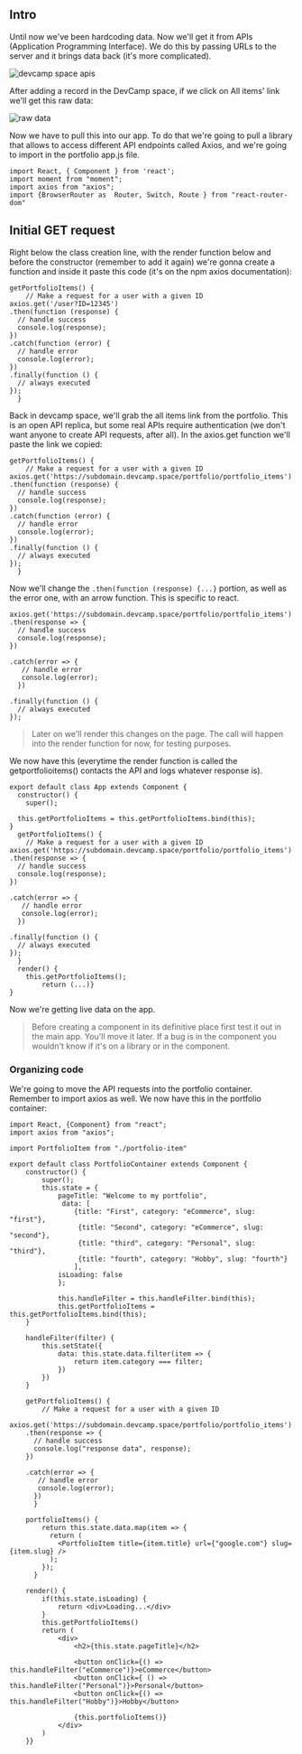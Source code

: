 ## Intro

Until now we've been hardcoding data. Now we'll get it from APIs (Application Programming Interface). We do this by passing URLs to the server and it brings data back (it's more complicated).

![devcamp space apis](https://s3-us-west-2.amazonaws.com/images-devcamp/Dissecting+React+JS/API+Communication/Overview+of+DevCamp+Space+%23+2365/image14.png)

After adding a record in the DevCamp space, if we click on All items' link we'll get this raw data:

![raw data](https://s3-us-west-2.amazonaws.com/images-devcamp/Dissecting+React+JS/API+Communication/Overview+of+DevCamp+Space+%23+2365/image16.png)

Now we have to pull this into our app. To do that we're going to pull a library that allows to access different API endpoints called Axios, and we're going to import in the portfolio app.js file.

```
import React, { Component } from 'react';
import moment from "moment";
import axios from "axios";
import {BrowserRouter as  Router, Switch, Route } from "react-router-dom"
```

## Initial GET request

Right below the class creation line, with the render function below and before the constructor (remember to add it again) we're gonna create a function and inside it paste this code (it's on the npm axios documentation):

```
getPortfolioItems() {
    // Make a request for a user with a given ID
axios.get('/user?ID=12345')
.then(function (response) {
  // handle success
  console.log(response);
})
.catch(function (error) {
  // handle error
  console.log(error);
})
.finally(function () {
  // always executed
});
  }
```

Back in devcamp space, we'll grab the all items link from the portfolio. This is an open API replica, but some real APIs require authentication (we don't want anyone to create API requests, after all). In the axios.get function we'll paste the link we copied:

```
getPortfolioItems() {
    // Make a request for a user with a given ID
axios.get('https://subdomain.devcamp.space/portfolio/portfolio_items')
.then(function (response) {
  // handle success
  console.log(response);
})
.catch(function (error) {
  // handle error
  console.log(error);
})
.finally(function () {
  // always executed
});
  }
```

Now we'll change the ```.then(function (response) {...}``` portion, as well as the error one, with an arrow function. This is specific to react. 

```
axios.get('https://subdomain.devcamp.space/portfolio/portfolio_items')
.then(response => {
  // handle success
  console.log(response);
})
  
.catch(error => {
   // handle error
   console.log(error);
  })
 
.finally(function () {
  // always executed
});
```

> Later on we'll render this changes on the page. The call will happen into the render function for now, for testing purposes.

We now have this (everytime the render function is called the getportfolioitems() contacts the API and logs whatever response is).

```
export default class App extends Component {
  constructor() {
    super();

  this.getPortfolioItems = this.getPortfolioItems.bind(this);
}
  getPortfolioItems() {
    // Make a request for a user with a given ID
axios.get('https://subdomain.devcamp.space/portfolio/portfolio_items')
.then(response => {
  // handle success
  console.log(response);
})
  
.catch(error => {
   // handle error
   console.log(error);
  })
 
.finally(function () {
  // always executed
});
  }
  render() {
    this.getPortfolioItems();
        return (...)}
}
```
Now we're getting live data on the app.

> Before creating a component in its definitive place first test it out in the main app. You'll move it later. If a bug is in the component you wouldn't know if it's on a library or in the component.

### Organizing code

We're going to move the API requests into the portfolio container. Remember to import axios as well. We now have this in the portfolio container:

```
import React, {Component} from "react";
import axios from "axios";

import PortfolioItem from "./portfolio-item"

export default class PortfolioContainer extends Component {
    constructor() {
        super(); 
        this.state = {
            pageTitle: "Welcome to my portfolio",
             data: [
                {title: "First", category: "eCommerce", slug: "first"},
                 {title: "Second", category: "eCommerce", slug: "second"},
                 {title: "third", category: "Personal", slug: "third"}, 
                 {title: "fourth", category: "Hobby", slug: "fourth"}
                ],
            isLoading: false
            };

            this.handleFilter = this.handleFilter.bind(this);
            this.getPortfolioItems = this.getPortfolioItems.bind(this);
    }

    handleFilter(filter) {
        this.setState({
            data: this.state.data.filter(item => {
                return item.category === filter;
            })
        })
    }

    getPortfolioItems() {
        // Make a request for a user with a given ID
    axios.get('https://subdomain.devcamp.space/portfolio/portfolio_items')
    .then(response => {
      // handle success
      console.log("response data", response);
    })
      
    .catch(error => {
       // handle error
       console.log(error);
      })
      }

    portfolioItems() {
        return this.state.data.map(item => {
          return (
            <PortfolioItem title={item.title} url={"google.com"} slug={item.slug} />
          );
        });
      }

    render() {
        if(this.state.isLoading) {
            return <div>Loading...</div>
        }
        this.getPortfolioItems()
        return (
            <div>
                <h2>{this.state.pageTitle}</h2>

                <button onClick={() => this.handleFilter("eCommerce")}>eCommerce</button>
                <button onClick={ () => this.handleFilter("Personal")}>Personal</button>
                <button onClick={() => this.handleFilter("Hobby")}>Hobby</button>

                {this.portfolioItems()}
            </div>
        )
    }}
```

